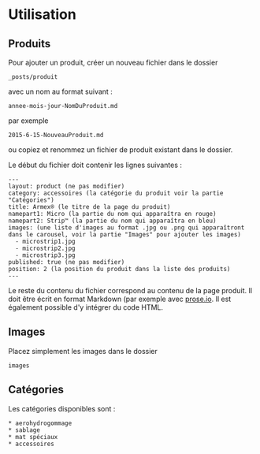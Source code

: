 # Utilisation

## Produits

Pour ajouter un produit, créer un nouveau fichier dans le dossier
```
_posts/produit
```
avec un nom au format suivant :
```
annee-mois-jour-NomDuProduit.md
```
par exemple
```
2015-6-15-NouveauProduit.md
```

ou copiez et renommez un fichier de produit existant dans le dossier.

Le début du fichier doit contenir les lignes suivantes :
```
---
layout: product (ne pas modifier)
category: accessoires (la catégorie du produit voir la partie "Catégories")
title: Armex® (le titre de la page du produit)
namepart1: Micro (la partie du nom qui apparaîtra en rouge)
namepart2: Strip™ (la partie du nom qui apparaîtra en bleu)
images: (une liste d'images au format .jpg ou .png qui apparaîtront dans le carousel, voir la partie "Images" pour ajouter les images)
  - microstrip1.jpg
  - microstrip2.jpg
  - microstrip3.jpg
published: true (ne pas modifier)
position: 2 (la position du produit dans la liste des produits)
---
```
Le reste du contenu du fichier correspond au contenu de la page produit. Il doit être écrit en format Markdown (par exemple avec [prose.io](http://prose.io). Il est également possible d'y intégrer du code HTML.

## Images

Placez simplement les images dans le dossier
```
images
```

## Catégories

Les catégories disponibles sont :

	* aerohydrogommage
	* sablage
    * mat spéciaux
    * accessoires

